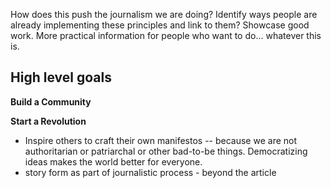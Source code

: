 How does this push the journalism we are doing?
Identify ways people are already implementing these principles and link to them?  Showcase good work.
More practical information for people who want to do... whatever this is.

## High level goals

**Build a Community**

**Start a Revolution**
* Inspire others to craft their own manifestos -- because we are not authoritarian or patriarchal or other bad-to-be things.  Democratizing ideas makes the world better for everyone.
* story form as part of journalistic process - beyond the article
  
